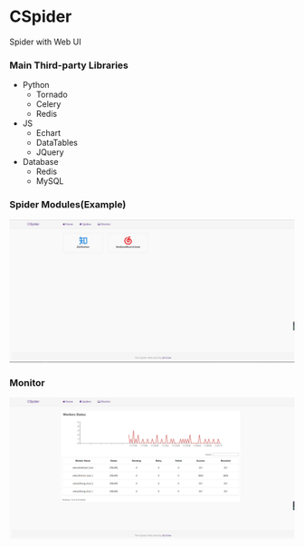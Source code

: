 # CSpider
Spider with Web UI

### Main Third-party Libraries
* Python
  * Tornado
  * Celery
  * Redis
* JS
  * Echart
  * DataTables
  * JQuery
* Database
  * Redis
  * MySQL

### Spider Modules(Example)
![image](https://github.com/Cichar/CSpider/blob/master/screenshots/spider_module.png)

### Monitor
![image](https://github.com/Cichar/CSpider/blob/master/screenshots/monitor.png)
